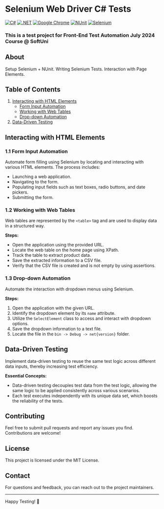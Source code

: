 # Selenium Web Driver C# Tests

[![C#](https://img.shields.io/badge/Made%20with-C%23-239120.svg)](https://learn.microsoft.com/en-us/dotnet/csharp/)
[![.NET](https://img.shields.io/badge/.NET-5C2D91.svg)](https://dotnet.microsoft.com/)
[![Google Chrome](https://img.shields.io/badge/tested%20on-Google%20Chrome-4285F4.svg)](https://www.google.com/chrome/)
[![NUnit](https://img.shields.io/badge/tested%20with-NUnit-22B2B0.svg)](https://nunit.org/)
[![Selenium](https://img.shields.io/badge/tested%20with-Selenium-43B02A.svg)](https://www.selenium.dev/)

### This is a test project for Front-End Test Automation July 2024 Course @ SoftUni

## About
Setup Selenium + NUnit. Writing Selenium Tests. Interaction with Page Elements.

## Table of Contents

1. [Interacting with HTML Elements](#interacting-with-html-elements)
   - [Form Input Automation](#form-input-automation)
   - [Working with Web Tables](#working-with-web-tables)
   - [Drop-down Automation](#drop-down-automation)
2. [Data-Driven Testing](#data-driven-testing)

## Interacting with HTML Elements

### 1.1 Form Input Automation
Automate form filling using Selenium by locating and interacting with various HTML elements. The process includes:

- Launching a web application.
- Navigating to the form.
- Populating input fields such as text boxes, radio buttons, and date pickers.
- Submitting the form.

### 1.2 Working with Web Tables

Web tables are represented by the `<table>` tag and are used to display data in a structured way.

**Steps:**

- Open the application using the provided URL.
- Locate the web table on the home page using XPath.
- Track the table to extract product data.
- Save the extracted information to a CSV file.
- Verify that the CSV file is created and is not empty by using assertions.

### 1.3 Drop-down Automation

Automate the interaction with dropdown menus using Selenium.

**Steps:**

1. Open the application with the given URL.
2. Identify the dropdown element by its `name` attribute.
3. Utilize the `SelectElement` class to access and interact with dropdown options.
4. Save the dropdown information to a text file.
5. Locate the file in the `bin -> Debug -> net{version}` folder.

## Data-Driven Testing

Implement data-driven testing to reuse the same test logic across different data inputs, thereby increasing test efficiency.

**Essential Concepts:**

- Data-driven testing decouples test data from the test logic, allowing the same logic to be applied consistently across various scenarios.
- Each test executes independently with its unique data set, which boosts the reliability of the tests.

## Contributing

Feel free to submit pull requests and report any issues you find. Contributions are welcome!

## License

This project is licensed under the MIT License.

## Contact

For questions and feedback, you can reach out to the project maintainers.

---

Happy Testing! 🚀

